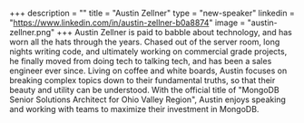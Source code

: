 +++
description = ""
title = "Austin Zellner"
type = "new-speaker"
linkedin = "https://www.linkedin.com/in/austin-zellner-b0a8874"
image = "austin-zellner.png"
+++
Austin Zellner is paid to babble about technology, and has worn all the
hats through the years.  Chased out of the server room, long nights
writing code, and ultimately working on commercial grade projects, he
finally moved from doing tech to talking tech, and has been a sales
engineer ever since.  Living on coffee and white boards, Austin focuses
on breaking complex topics down to their fundamental truths, so that
their beauty and utility can be understood.  With the official title of
"MongoDB Senior Solutions Architect for Ohio Valley Region", Austin
enjoys speaking and working with teams to maximize their investment in
MongoDB.